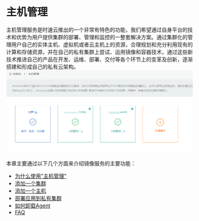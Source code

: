 # 主机管理
主机管理服务是时速云推出的一个非常有特色的功能，我们希望通过自身平台的技术和优势为用户提供集群的部署、管理和监控的一整套解决方案。通过集群化的管理用户自己的实体主机、虚拟机或者云主机上的资源，合理规划和充分利用现有的计算和存储资源，并在自己的私有集群上尝试、运用镜像和容器技术，通过这些新技术推进自己的产品在开发、运维、部署、交付等各个环节上的变革及创新，逐渐搭建和形成自己的私有云架构。
![host1](/doc/v1/images/host/main.png)

本章主要通过以下几个方面来介绍镜像服务的主要功能：
   * [为什么使用"主机管理"](preface.md)  
   * [添加一个集群](add-cluster.md)  
   * [添加一个主机](add-host.md)
   * [部署应用到私有集群](deploy-app.md)
   * [如何卸载Agent](remove-agent.md)
   * [FAQ](FAQ.md)
